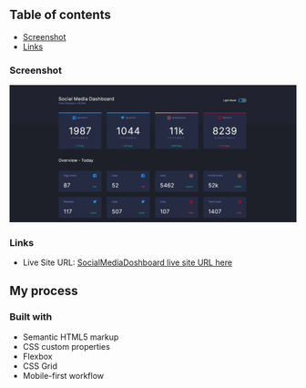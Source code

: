 
## Table of contents


  - [Screenshot](#screenshot)
  - [Links](#links)


### Screenshot

![](images/capture.jpeg)



### Links


- Live Site URL: [SocialMediaDoshboard live site URL here](https://mona-front.github.io/SocilaMediaDoshboard/)

## My process

### Built with

- Semantic HTML5 markup
- CSS custom properties
- Flexbox
- CSS Grid
- Mobile-first workflow
